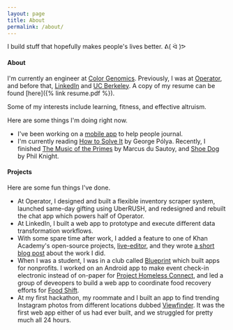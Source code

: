 ```yaml
---
layout: page
title: About
permalink: /about/
---
```


I build stuff that hopefully makes people's lives better. ᕕ( ᐛ )ᕗ

#### About

I'm currently an engineer at [Color Genomics](https://www.color.com/). Previously, I was at [Operator](https://operator.com), and before that, [LinkedIn](https://linkedin.com) and [UC Berkeley](https://berkeley.edu). A copy of my resume can be found [here]({% link resume.pdf %}).

Some of my interests include learning, fitness, and effective altruism.

Here are some things I'm doing right now.

- I've been working on a [mobile app](https://www.scribe.pizza) to help people journal.
- I'm currently reading [How to Solve It](https://en.wikipedia.org/wiki/How_to_Solve_It) by George Pólya. Recently, I finished [The Music of the Primes](https://en.wikipedia.org/wiki/The_Music_of_the_Primes) by Marcus du Sautoy, and [Shoe Dog](https://www.gatesnotes.com/Books/Shoe-Dog) by Phil Knight.

#### Projects

Here are some fun things I've done.

- At Operator, I designed and built a flexible inventory scraper system, launched same-day gifting using UberRUSH, and redesigned and rebuilt the chat app which powers half of Operator.
- At LinkedIn, I built a web app to prototype and execute different data transformation workflows.
- With some spare time after work, I added a feature to one of Khan Academy's open-source projects, [live-editor](https://github.com/Khan/live-editor), and they wrote [a short blog post](http://cs-blog.khanacademy.org/2015/10/new-helpful-messages-for-our-webpage.html) about the work I did.
- When I was a student, I was in a club called [Blueprint](https://calblueprint.org) which built apps for nonprofits. I worked on an Android app to make event check-in electronic instead of on-paper for [Project Homeless Connect](https://projecthomelessconnect.org/), and led a group of deveopers to build a web app to coordinate food recovery efforts for [Food Shift](http://foodshift.net).
- At my first hackathon, my roommate and I built an app to find trending Instagram photos from different locations dubbed [Viewfinder](https://viewfinder.herokuapp.com/). It was the first web app either of us had ever built, and we struggled for pretty much all 24 hours.
